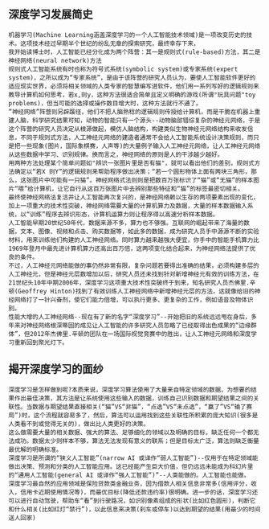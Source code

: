 深度学习发展简史
---

    机器学习(Machine Learning涵盖深度学习的一个人工智能技术领域)是一项改变历史的技术。这项技术经过早期半个世纪的纷乱无章的探索研究，最终幸存下来，
    我开始读博士时，人工智能已经分化成为两个阵营：其一是规则式(rule-based)方法，其二是神经网络(neural network)方法
    规则式人工智能系统有时也称为符号式系统(symbolic system)或专家系统(expert system)，之所以成为“专家系统”，是由于该阵营的研究人员认为，要使人工智能软件更好的适应现实世界，必须将相关领域的人类专家的智慧编写进软件，他们用一系列写好的逻辑规则来教导计算机如何思考，若x,则y，这种方法很适合简单且定义明确的游戏(所谓"玩具问题"toy problems)，但当可能的选择或操作数目增大时，这种方法就行不通了。
    ”神经网络”阵营则另辟蹊径，他们不把人脑熟稔的逻辑规则传授给计算机，而是干脆在机器上重建人脑，科学研究结果可知，动物的智能只有一个源头--动物脑部错综复杂的神经元网络，于是这个阵营的研究人员决定从根源做起，模仿人脑结构，构建类似生物神经元网络结构来收发信息，不同于规则式方法，人工神经元网络的建造者通常不会给人工智能系统设计决策规则，而只是把一些现象(图片，国际象棋赛，人声等)的大量例子输入人工神经元网络，让人工神经元网络从这些数据中学习、识别规律。换而言之，神经网络的原则是人的干涉越少越好。
    用两种方法处理某个简单问题如"辨识一张图片里是否有猫"，就可以看出他们的差别，规则式方法确定以“若X 则Y”的逻辑规则来帮助程序做出决策；“若一个圆形物体上面有两块三角形，那么，这张图片中可能有一只猫”。神经网络式法则则是把数百万张标识了“猫”或“无猫”的样本图片“喂”给计算机，让它自行从这百万张图片中去辨别那些特征和“猫”的标签最密切相关。
    最终使神经网络法复活并让人工智能再次复兴的，是神经网络赖以生存的两项要素出现的变化，加上一项重大的技术性突破，神经网络需要大量的计算机算力及数据，大量的样本数据输入系统，以“训练”程序去辨识形态，计算机运算力则让程序得以高速分析样本数据。
    人工智能早期20世纪50年代，数据来源不多，算力也不够强。互联网的崛起带来了海量的数据，文本、图像、视频和点击、购买数据等，如此多的数据，成为研究人员手中源源不断的实验材料，用来训练他们构建的人工神经网络。同时算力越来越强大便宜，你手中的智能手机算力比1969年登月中最先进计算机算力还高出百万倍，这两项变化结合起来，为神经网络法提供了优良的条件。
    不过，人工神经元网络能做的事仍然非常有限，复杂问题若要得出准确的结果，必须构建多层的人工神经元，但是神经元层数增加以后，研究人员还未找到针对新增神经元有效的训练方法，在21世纪头10年中期2006年，深度学习这项重大技术性突破终于到来，知名研究人员杰佛里.辛顿(Geoffrey Hinton)找到了有效训练人工神经网络中新增神经元层的方法，这就像给旧的神经网络打了一针兴奋剂，使它们能力倍增，可以执行更多、更复杂的工作，例如语音及物体识别。
    性能大增的人工神经网络--现在有了新的名字“深度学习”--开始把旧的系统远远甩在身后，多年来对神经网络根深蒂固的成见让人工智能的许多研究人员忽略了已经取得出色成果的“边缘群体”，但2012年杰佛里.辛顿的团队在一场国际视觉竞赛中的胜出，让人工神经元网络和深度学习重新回到聚光灯下。

揭开深度学习的面纱
---

    深度学习是怎样做到呢?本质来说，深度学习算法使用了大量来自特定领域的数据，为想要的结果作出最佳决策，其方法是让系统使用这些输入的数据，训练自己识别数据和期望结果之间的关联性。当数据与期望结果直接相关(“猫”VS“非猫”，“点选”VS“未点选”，“赢了”VS“输了赛局”)时，这个流程就容易多了，然后，算法可以运用找到这些关联性所积累的庞大知识(很多是人类看不到或觉得无关的)，做出比人类更好的决策。
    这么做需要大量的相关数据、强大的算法、足够细化的领域以及明确的目标，缺乏任何一个都无法成功。数据太少则样本不够，算法无法发现有意义的联系；但是目标太广泛，算法则缺乏衡量最优解的明确标准。
    深度学习是所谓的“狭义人工智能”(narrow AI 或译作“弱人工智能”)--仅用于在特定领域能做出决策、预测和分类的人工智能应用。这已经能产生巨大价值，但仍远远未能成为科幻片里的“通用人工智能(general AI 或译作“强人工智能”)”--人类能做的。人工智能也能做。
    深度学习最自然的应用领域是保险贷款类金融业务，因为借款人相关信息非常多(信用评分，收入，信用卡近期使用情况等)，而最优目标(降低还款违约率)很明确。进一步的话，深度学习还可以进行自动驾驶，帮助车“看”到行驶路况，如识别像素组成的形状(比如红色圆形)，判断它和什么相关(比如红灯“禁行”)，以此信息来决策(刹车或停车)以达到期望的结果(用最少的时间送人回家)